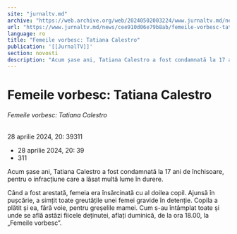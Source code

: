 ```yaml
---
site: "jurnaltv.md"
archive: "https://web.archive.org/web/20240502003224/www.jurnaltv.md/news/cee910d06e79b8ab/femeile-vorbesc-tatiana-calestro.html"
url: "https://www.jurnaltv.md/news/cee910d06e79b8ab/femeile-vorbesc-tatiana-calestro.html"
language: ro
title: "Femeile vorbesc: Tatiana Calestro"
publication: '[[JurnalTV]]'
section: novosti
description: "Acum șase ani, Tatiana Calestro a fost condamnată la 17 ani de închisoare, pentru o infracțiune care a lăsat multă lume în durere."
---
```


# Femeile vorbesc: Tatiana Calestro

###### Femeile vorbesc: Tatiana Calestro

28 aprilie 2024, 20: 39311

- 28 aprilie 2024, 20: 39
- 311

Acum șase ani, Tatiana Calestro a fost condamnată la 17 ani de închisoare, pentru o infracțiune care a lăsat multă lume în durere.

Când a fost arestată, femeia era însărcinată cu al doilea copil. Ajunsă în pușcărie, a simțit toate greutățile unei femei gravide în detenție. Copila a plătit și ea, fără voie, pentru greșelile mamei. Cum s-au întâmplat toate și unde se află astăzi fiicele deținutei, aflați duminică, de la ora 18.00, la „Femeile vorbesc”.